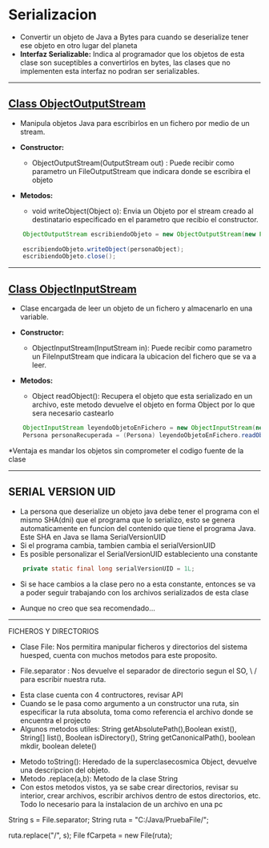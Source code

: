 # Serializacion

- Convertir un objeto de Java a Bytes para cuando se deserialize tener ese objeto en otro lugar del planeta
- **Interfaz Serializable:** Indica al programador que los objetos de esta clase son suceptibles a convertirlos en bytes, las clases que no implementen esta interfaz no podran ser serializables.


--- 
## [**Class ObjectOutputStream**](https://docs.oracle.com/javase/8/docs/api/java/io/ObjectOutputStream.html "class in java.io")

- Manipula objetos Java para escribirlos en un fichero por medio de un stream.
- **Constructor:**
	- ObjectOutputStream(OutputStream out) : Puede recibir como parametro un FileOutputStream que indicara donde se escribira el objeto

- **Metodos:**
	- void writeObject(Object o): Envia un Objeto por el stream creado al destinatario especificado en el parametro que recibio el constructor.

```Java
	ObjectOutputStream escribiendoObjeto = new ObjectOutputStream(new FileOutputStream("C:/Direccion/new_xD.txt"));
	
	escribiendoObjeto.writeObject(personaObject);
	escribiendoObjeto.close();
```

---
## [**Class ObjectInputStream**](https://docs.oracle.com/javase/8/docs/api/java/io/ObjectInputStream.html "class in java.io")

- Clase encargada de leer un objeto de un fichero y almacenarlo en una variable.
- **Constructor:**
	- ObjectInputStream(InputStream in): Puede recibir como parametro un FileInputStream que indicara la ubicacion del fichero que se va a leer.

- **Metodos:**
	- Object readObject(): Recupera el objeto que esta serializado en un archivo, este metodo devuelve el objeto en forma Object por lo que sera necesario castearlo

```Java
	ObjectInputStream leyendoObjetoEnFichero = new ObjectInputStream(new FileInputStream("C:/Direccion/deRescate.txt"));
	Persona personaRecuperada = (Persona) leyendoObjetoEnFichero.readObject();
```

*Ventaja es mandar los objetos sin comprometer el codigo fuente de la clase


---
## SERIAL VERSION UID


- La persona que deserialize un objeto java debe tener el programa con el mismo SHA(dni) que el programa que lo serializo, esto se genera automaticamente en funcion del contenido que tiene el programa Java. Este SHA en Java se llama SerialVersionUID
- Si el programa cambia, tambien cambia el serialVersionUID
- Es posible personalizar el SerialVersionUID estableciento una constante

```Java
	private static final long serialVersionUID = 1L;
```

  + Si se hace cambios a la clase pero no a esta constante, entonces se va a poder seguir trabajando con los archivos serializados de esta clase
  * Aunque no creo que sea recomendado...

---

FICHEROS Y DIRECTORIOS
- Clase File: Nos permitira manipular ficheros y directorios del sistema huesped, cuenta con muchos metodos para este proposito.
* File.separator : Nos devuelve el separador de directorio segun el SO, \ / para escribir nuestra ruta. 
- Esta clase cuenta con 4 contructores, revisar API
- Cuando se le pasa como argumento a un constructor una ruta, sin especificar la ruta absoluta, toma como referencia el archivo donde se encuentra el projecto
- Algunos metodos utiles: String getAbsolutePath(),Boolean exist(), String[] list(), Boolean isDirectory(), String getCanonicalPath(), boolean mkdir, boolean  delete()


* Metodo toString(): Heredado de la superclasecosmica Object, devuelve una descripcion del objeto.
* Metodo .replace(a,b): Metodo de la clase String
* Con estos metodos vistos, ya se sabe crear directorios, revisar su interior, crear archivos, escribir archivos dentro de estos directorios, etc. Todo lo necesario para la instalacion de un archivo en una pc

String s = File.separator;
String ruta = "C:/Java/PruebaFile/";
  
ruta.replace("/", s);
File fCarpeta = new File(ruta);